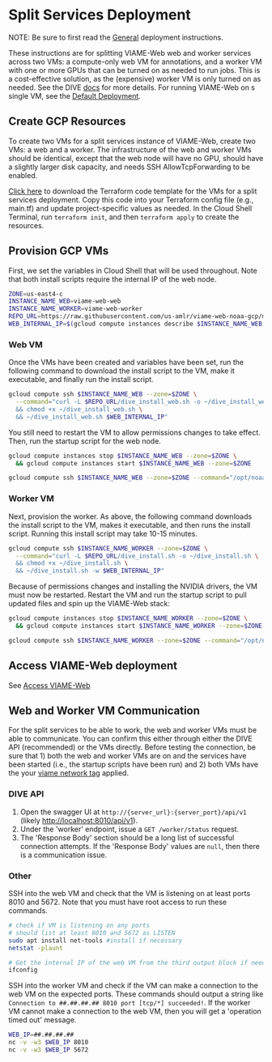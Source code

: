 # Split Services Deployment

NOTE: Be sure to first read the [General](deployment-general.md) deployment instructions.

These instructions are for splitting VIAME-Web web and worker services across two VMs: a compute-only web VM for annotations, and a worker VM with one or more GPUs that can be turned on as needed to run jobs. This is a cost-effective solution, as the (expensive) worker VM is only turned on as needed. See the DIVE [docs](https://kitware.github.io/dive/Deployment-Docker-Compose/#splitting-services) for more details. For running VIAME-Web on s single VM, see the [Default Deployment](deployment-default.md).

## Create GCP Resources

To create two VMs for a split services instance of VIAME-Web, create two VMs: a web and a worker. The infrastructure of the web and worker VMs should be identical, except that the web node will have no GPU, should have a slightly larger disk capacity, and needs SSH AllowTcpForwarding to be enabled. 

[Click here](https://drive.google.com/u/0/uc?id=1aD1sjUx3M4AMGAi-o57V--xu1HfKxEy5&export=download) to download the Terraform code template for the VMs for a split services deployment. Copy this code into your Terraform config file (e.g., main.tf) and update project-specific values as needed. In the Cloud Shell Terminal, run `terraform init`, and then `terraform apply` to create the resources.

## Provision GCP VMs

First, we set the variables in Cloud Shell that will be used throughout. Note that both install scripts require the internal IP of the web node.

``` bash
ZONE=us-east4-c
INSTANCE_NAME_WEB=viame-web-web
INSTANCE_NAME_WORKER=viame-web-worker
REPO_URL=https://raw.githubusercontent.com/us-amlr/viame-web-noaa-gcp/main/scripts
WEB_INTERNAL_IP=$(gcloud compute instances describe $INSTANCE_NAME_WEB --zone=$ZONE --format='get(networkInterfaces[0].networkIP)')
```

### Web VM

Once the VMs have been created and variables have been set, run the following command to download the install script to the VM, make it executable, and finally run the install script.

``` bash
gcloud compute ssh $INSTANCE_NAME_WEB --zone=$ZONE \
  --command="curl -L $REPO_URL/dive_install_web.sh -o ~/dive_install_web.sh \
  && chmod +x ~/dive_install_web.sh \
  && ~/dive_install_web.sh $WEB_INTERNAL_IP"
```

You still need to restart the VM to allow permissions changes to take effect. Then, run the startup script for the web node.

``` bash
gcloud compute instances stop $INSTANCE_NAME_WEB --zone=$ZONE \
  && gcloud compute instances start $INSTANCE_NAME_WEB --zone=$ZONE
```
``` bash
gcloud compute ssh $INSTANCE_NAME_WEB --zone=$ZONE --command="/opt/noaa/dive_startup_web.sh"
```

### Worker VM

Next, provision the worker. As above, the following command downloads the install script to the VM, makes it executable, and then runs the install script. Running this install script may take 10-15 minutes.

``` bash
gcloud compute ssh $INSTANCE_NAME_WORKER --zone=$ZONE \
  --command="curl -L $REPO_URL/dive_install.sh -o ~/dive_install.sh \
  && chmod +x ~/dive_install.sh \
  && ~/dive_install.sh -w $WEB_INTERNAL_IP"
```

Because of permissions changes and installing the NVIDIA drivers, the VM must now be restarted. Restart the VM and run the startup script to pull updated files and spin up the VIAME-Web stack:

``` bash
gcloud compute instances stop $INSTANCE_NAME_WORKER --zone=$ZONE \
  && gcloud compute instances start $INSTANCE_NAME_WORKER --zone=$ZONE
```
``` bash
gcloud compute ssh $INSTANCE_NAME_WORKER --zone=$ZONE --command="/opt/noaa/dive_startup_worker.sh"
```

## Access VIAME-Web deployment

See [Access VIAME-Web](deployment-access.md)

## Web and Worker VM Communication

For the split services to be able to work, the web and worker VMs must be able to communicate. You can confirm this either through either the DIVE API (recommended) or the VMs directly. Before testing the connection, be sure that 1) both the web and worker VMs are on and the services have been started (i.e., the startup scripts have been run) and 2) both VMs have the your [viame network tag](network-changes.md) applied. 

### DIVE API

1. Open the swagger UI at `http://{server_url}:{server_port}/api/v1` (likely <http://localhost:8010/api/v1>).
1. Under the 'worker' endpoint, issue a `GET /worker/status` request. 
1. The 'Response Body' section should be a long list of successful connection attempts. If the 'Response Body' values are `null`, then there is a communication issue.

### Other

SSH into the web VM and check that the VM is listening on at least ports 8010 and 5672. Note that you must have root access to run these commands.

``` bash
# check if VM is listening on any ports
# should list at least 8010 and 5672 as LISTEN
sudo apt install net-tools #install if necessary 
netstat -plaunt

# Get the internal IP of the web VM from the third output block if needed
ifconfig
```

SSH into the worker VM and check if the VM can make a connection to the web VM on the expected ports. These commands should output a string like `Connection to ##.##.##.## 8010 port [tcp/*] succeeded!`. If the worker VM cannot make a connection to the web VM, then you will get a 'operation timed out' message.

``` bash
WEB_IP=##.##.##.##
nc -v -w3 $WEB_IP 8010
nc -v -w3 $WEB_IP 5672
```
